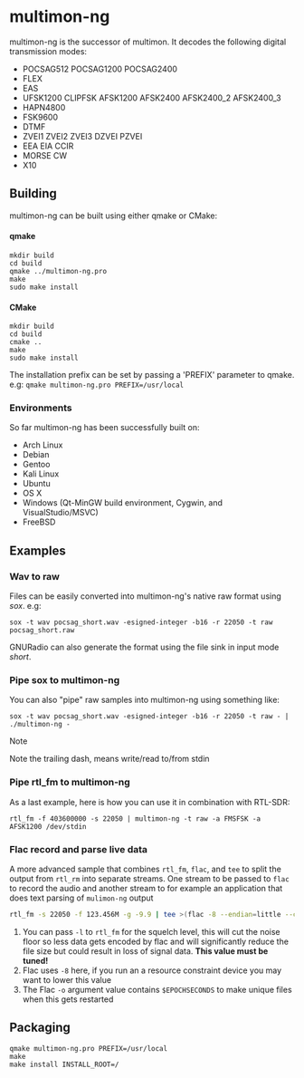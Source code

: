 # multimon-ng

multimon-ng is the successor of multimon. It decodes the following digital transmission modes:

- POCSAG512 POCSAG1200 POCSAG2400
- FLEX
- EAS
- UFSK1200 CLIPFSK AFSK1200 AFSK2400 AFSK2400_2 AFSK2400_3
- HAPN4800
- FSK9600 
- DTMF
- ZVEI1 ZVEI2 ZVEI3 DZVEI PZVEI
- EEA EIA CCIR
- MORSE CW
- X10

## Building

multimon-ng can be built using either qmake or CMake:

#### qmake
```
mkdir build
cd build
qmake ../multimon-ng.pro
make
sudo make install
```

#### CMake
```
mkdir build
cd build
cmake ..
make
sudo make install
```

The installation prefix can be set by passing a 'PREFIX' parameter to qmake. e.g:
```qmake multimon-ng.pro PREFIX=/usr/local```

### Environments

So far multimon-ng has been successfully built on:

- Arch Linux
- Debian
- Gentoo
- Kali Linux
- Ubuntu
- OS X
- Windows (Qt-MinGW build environment, Cygwin, and VisualStudio/MSVC)
- FreeBSD

## Examples

### Wav to raw

Files can be easily converted into multimon-ng's native raw format using *sox*. e.g:

    sox -t wav pocsag_short.wav -esigned-integer -b16 -r 22050 -t raw pocsag_short.raw

GNURadio can also generate the format using the file sink in input mode *short*. 

### Pipe sox to multimon-ng

You can also "pipe" raw samples into multimon-ng using something like:

    sox -t wav pocsag_short.wav -esigned-integer -b16 -r 22050 -t raw - | ./multimon-ng -

> [!NOTE]
> Note the trailing dash, means write/read to/from stdin

### Pipe rtl_fm to multimon-ng

As a last example, here is how you can use it in combination with RTL-SDR:

    rtl_fm -f 403600000 -s 22050 | multimon-ng -t raw -a FMSFSK -a AFSK1200 /dev/stdin

### Flac record and parse live data

A more advanced sample that combines `rtl_fm`, `flac`, and `tee` to split the output from `rtl_rm` into separate streams. One stream to be passed to `flac` to record the audio and another stream to for example an application that does text parsing of `mulimon-ng` output



```sh
rtl_fm -s 22050 -f 123.456M -g -9.9 | tee >(flac -8 --endian=little --channels=1 --bps=16 --sample-rate=22050 --sign=signed - -o ~/recordings/rtlfm.$EPOCHSECONDS.flac -f) | multimon-ng -v 0 -a FLEX -a FLEX_NEXT -t raw /dev/stdin
```

1. You can pass `-l` to `rtl_fm` for the squelch level, this will cut the noise floor so less data gets encoded by flac and will significantly reduce the file size but could result in loss of signal data. **This value must be tuned!**
2. Flac uses `-8` here, if you run an a resource constraint device you may want to lower this value
3. The Flac `-o` argument value contains `$EPOCHSECONDS` to make unique files when this gets restarted

## Packaging

```
qmake multimon-ng.pro PREFIX=/usr/local
make
make install INSTALL_ROOT=/
```
